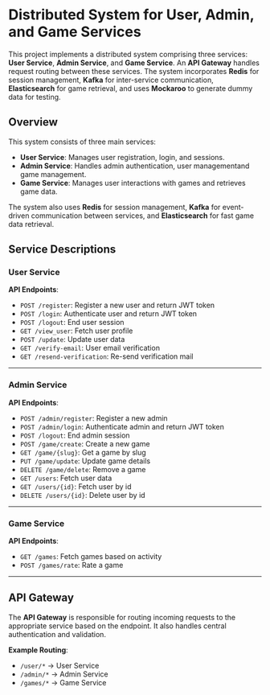 # Distributed System for User, Admin, and Game Services

This project implements a distributed system comprising three services: **User Service**, **Admin Service**, and **Game Service**. An **API Gateway** handles request routing between these services. The system incorporates **Redis** for session management, **Kafka** for inter-service communication, **Elasticsearch** for game retrieval, and uses **Mockaroo** to generate dummy data for testing.

## Overview

This system consists of three main services:
- **User Service**: Manages user registration, login, and sessions.
- **Admin Service**: Handles admin authentication, user managementand game management.
- **Game Service**: Manages user interactions with games and retrieves game data.

The system also uses **Redis** for session management, **Kafka** for event-driven communication between services, and **Elasticsearch** for fast game data retrieval. 

## Service Descriptions

### User Service

**API Endpoints**:
- `POST /register`: Register a new user and return JWT token
- `POST /login`: Authenticate user and return JWT token
- `POST /logout`: End user session
- `GET /view_user`: Fetch user profile
- `POST /update`: Update user data
- `GET /verify-email`: User email verification
- `GET /resend-verification`: Re-send verification mail

-----

### Admin Service

**API Endpoints**:
- `POST /admin/register`: Register a new admin
- `POST /admin/login`: Authenticate admin and return JWT token
- `POST /logout`: End admin session
- `POST /game/create`: Create a new game
- `GET /game/{slug}`: Get a game by slug
- `PUT /game/update`: Update game details
- `DELETE /game/delete`: Remove a game
- `GET /users`: Fetch user data
- `GET /users/{id}`: Fetch user by id
- `DELETE /users/{id}`: Delete user by id

-----

### Game Service

**API Endpoints**:
- `GET /games`: Fetch games based on activity
- `POST /games/rate`: Rate a game

-----

## API Gateway

The **API Gateway** is responsible for routing incoming requests to the appropriate service based on the endpoint. It also handles central authentication and validation.

**Example Routing**:
- `/user/*` → User Service
- `/admin/*` → Admin Service
- `/games/*` → Game Service
